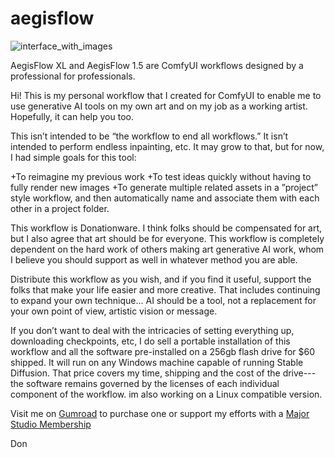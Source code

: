 # aegisflow
![interface_with_images](https://github.com/aegis72/aegisflow/assets/118572301/401984c4-293d-46e0-be12-9b1894c27f1c)


AegisFlow XL and AegisFlow 1.5 are ComfyUI workflows designed by a professional for professionals.

Hi! This is my personal workflow that I created for ComfyUI to enable me to use generative AI tools on my own art and on my job as a working artist. 
Hopefully, it can help you too.

This isn’t intended to be “the workflow to end all workflows.” It isn’t intended to perform endless inpainting, etc. It may grow to that, but for now, I had simple goals for this tool:

+To reimagine my previous work
+To test ideas quickly without having to fully render new images
+To generate multiple related assets in a ”project” style workflow, and then automatically name and associate them with each other in a project folder.

This workflow is Donationware. I think folks should be compensated for art, but I also agree that art should be for everyone. This workflow is completely dependent on the hard work of others making art generative AI work, whom I believe you should support as well in whatever method you are able. 

Distribute this workflow as you wish, and if you find it useful, support the folks that make your life easier and more creative. That includes continuing to expand your own technique... AI should be a tool, not a replacement for your own point of view, artistic vision or message.

If you don’t want to deal with the intricacies of setting everything up, downloading checkpoints, etc, I do sell a portable installation of this workflow  and all the software pre-installed on a 256gb flash drive for $60 shipped. It will run on any Windows machine capable of running Stable Diffusion. That price covers my time, shipping and the cost of the drive---the software remains governed by the licenses of each individual component of the workflow. im also working on a Linux compatible version.

Visit me on [Gumroad](https://majorstudio.gumroad.com/l/aegisflowUSB) to purchase one or support my efforts with a [Major Studio Membership](https://majorstudio.gumroad.com/l/members)


Don


